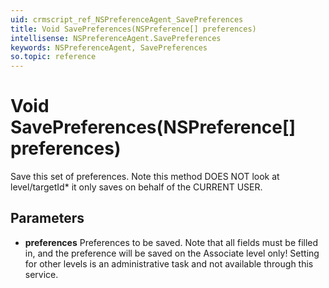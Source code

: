```yaml
---
uid: crmscript_ref_NSPreferenceAgent_SavePreferences
title: Void SavePreferences(NSPreference[] preferences)
intellisense: NSPreferenceAgent.SavePreferences
keywords: NSPreferenceAgent, SavePreferences
so.topic: reference
---
```


# Void SavePreferences(NSPreference[] preferences)

Save this set of preferences. Note this method DOES NOT look at level/targetId* it only saves on behalf of the CURRENT USER.

## Parameters

* **preferences** Preferences to be saved. Note that all fields must be filled in, and the preference will be saved on the Associate level only! Setting for other levels is an administrative task and not available through this service.
